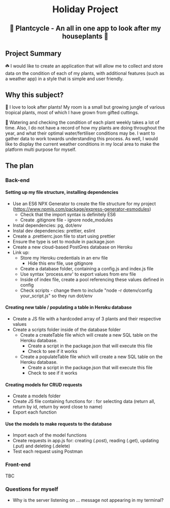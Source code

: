 <h1 align = "center"> Holiday Project </h1>
<h2 align = "center"> 🌱 Plantcycle - An all in one app to look after my houseplants 🌱 </h2>

## Project Summary

☘️ I would like to create an application that will allow me to collect and store data on the condition of each of my plants, with additional features (such as a weather app) in a style that is simple and user friendly.

## Why this subject?

🌲 I love to look after plants! My room is a small but growing jungle of various tropical plants, most of which I have grown from gifted cuttings.

🌿 Watering and checking the condition of each plant weekly takes a lot of time. Also, I do not have a record of how my plants are doing throughout the year, and what their optimal water/fertiliser conditions may be. I want to gather data to work towards understanding this process. As well, I would like to display the current weather conditions in my local area to make the platform multi purpose for myself.

## The plan

### Back-end

#### Setting up my file structure, installing dependencies

- Use an ES6 NPX Generator to create the file structure for my project (https://www.npmjs.com/package/express-generator-esmodules)
  - Check that the import syntax is definitely ES6
  - Create .gitignore file - ignore node_modules
- Instal dependencies: pg, dot/env
- Instal dev dependencies: prettier, eslint
- Create a .prettierrc.json file to start using prettier
- Ensure the type is set to module in package.json
- Create a new cloud-based PostGres database on Heroku
- Link up:
  - Store my Heroku credentials in an env file
    - Hide this env file, use gitignore
  - Create a database folder, containing a config.js and index.js file
  - Use syntax 'process.env' to export values from env file
  - Inside of index file, create a pool referencing these values defined in config
  - Check scripts - change them to include "node -r dotenv/config your_script.js" so they run dot/env

#### Creating new table / populating a table in Heroku database

- Create a JS file with a hardcoded array of 3 plants and their respective values
- Create a scripts folder inside of the database folder
  - Create a createTable file which will create a new SQL table on the Heroku database.
    - Create a script in the package.json that will execute this file
    - Check to see if it works
  - Create a populateTable file which will create a new SQL table on the Heroku database.
    - Create a script in the package.json that will execute this file
    - Check to see if it works

#### Creating models for CRUD requests

- Create a models folder
- Create JS file containing functions for : for selecting data (return all, return by id, return by word close to name)
- Export each function

#### Use the models to make requests to the database

- Import each of the model functions
- Create requests in app.js for: creating (.post), reading (.get), updating (.put) and deleting (.delete)
- Test each request using Postman

### Front-end

TBC

### Questions for myself

- Why is the server listening on ... message not appearing in my terminal?
